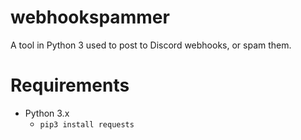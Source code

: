 # webhookspammer
A tool in Python 3 used to post to Discord webhooks, or spam them.

# Requirements
- Python 3.x
  - `pip3 install requests`
